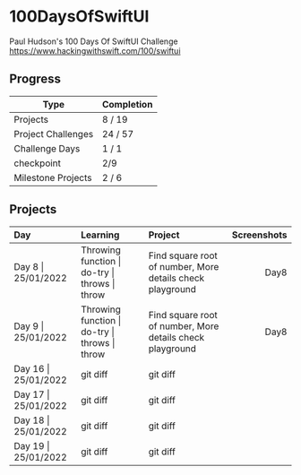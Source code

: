 # 100DaysOfSwiftUI
Paul Hudson's 100 Days Of SwiftUI Challenge https://www.hackingwithswift.com/100/swiftui

## Progress

|Type	|Completion|
| ------------- | ------------- |
|Projects	|8 / 19|
|Project Challenges	|24 / 57|
|Challenge Days	|1 / 1|
|checkpoint |2/9|
|Milestone Projects|2 / 6|

## Projects

| Day                  | Learning               | Project                   | Screenshots              |
| :---                 |   :---                 |     :---                 |                     ---: |
| Day 8 \| 25/01/2022                |  Throwing function \| do-try \| throws \| throw                  |  Find square root of number, More details check playground                     |  Day8                 |
| Day 9 \| 25/01/2022                |  Throwing function \| do-try \| throws \| throw                  |  Find square root of number, More details check playground                     |  Day8                 |
| Day 16 \| 25/01/2022     | git diff       | git diff      |
| Day 17 \| 25/01/2022    | git diff       | git diff      |
| Day 18  \| 25/01/2022    | git diff       | git diff      |
| Day 19  \| 25/01/2022    | git diff       | git diff      |
